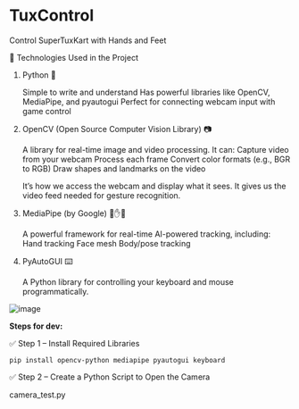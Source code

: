 # TuxControl
Control SuperTuxKart with Hands and Feet

🧠 Technologies Used in the Project

1. Python 🐍
   
   Simple to write and understand
   Has powerful libraries like OpenCV, MediaPipe, and pyautogui
   Perfect for connecting webcam input with game control

2. OpenCV (Open Source Computer Vision Library) 📷

    A library for real-time image and video processing. It can:
      Capture video from your webcam
      Process each frame
      Convert color formats (e.g., BGR to RGB)
      Draw shapes and landmarks on the video
   
   It’s how we access the webcam and display what it sees. It gives us the video feed needed for gesture recognition.

3. MediaPipe (by Google) 🧠✋🦶

    A powerful framework for real-time AI-powered tracking, including:
      Hand tracking
      Face mesh
      Body/pose tracking

4. PyAutoGUI ⌨️

     A Python library for controlling your keyboard and mouse programmatically.


![image](https://github.com/user-attachments/assets/be73c066-0ddf-4b0b-9124-c6f1e6a75df0)



**Steps for dev:**

✅ Step 1 – Install Required Libraries

    pip install opencv-python mediapipe pyautogui keyboard

✅ Step 2 – Create a Python Script to Open the Camera

   camera_test.py

